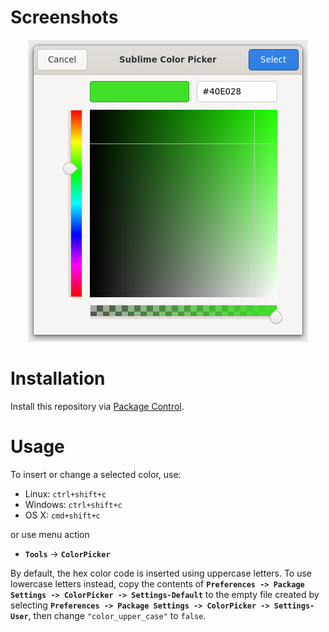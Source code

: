 # Screenshots
<p align="center">
  <img src="https://raw.githubusercontent.com/stevenxxiu/ColorPicker/master/images/screenshot.png">
</p>

# Installation
Install this repository via [Package Control](https://sublime.wbond.net).

# Usage
To insert or change a selected color, use:

- Linux: `ctrl+shift+c`
- Windows: `ctrl+shift+c`
- OS X: `cmd+shift+c`

or use menu action

- **`Tools`** -> **`ColorPicker`**

By default, the hex color code is inserted using uppercase letters. To use lowercase letters instead, copy the contents of **`Preferences -> Package Settings -> ColorPicker -> Settings-Default`** to the empty file created by selecting **`Preferences -> Package Settings -> ColorPicker -> Settings-User`**, then change `"color_upper_case"` to `false`.
